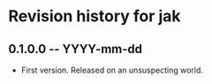 # Revision history for jak

## 0.1.0.0  -- YYYY-mm-dd

* First version. Released on an unsuspecting world.
